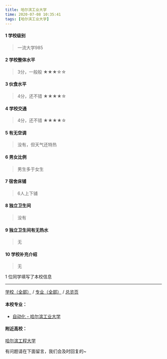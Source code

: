 ```yaml
---
title: 哈尔滨工业大学
time: 2020-07-08 10:35:41
tags: [哈尔滨工业大学]
---
```

#### 1 学校级别
> 一流大学985


#### 2 学校整体水平
> 3分，一般般
★★★☆☆


#### 3 伙食水平
>  4分，还不错
★★★★☆


#### 4 学校交通
> 4分，还不错
★★★★☆


#### 5 有无空调
> 没有，但天气还特热


#### 6 男女比例
> 男生多于女生


#### 7 宿舍床铺
> 6人上下铺
 

#### 8 独立卫生间
> 没有


#### 9 独立卫生间有无热水
> 无


#### 10 学校补充介绍
> 无



1 位同学填写了本校信息
***
[学校（全部）](https://univgo.github.io/2020/07/08/3efa6bcca419) / [专业（全部）](https://univgo.github.io/2020/07/08/2d4c6d3552c2) / [总览页](https://univgo.github.io/2020/07/08/445daeb4fa00)
#### 本校专业：
- [自动化 - 哈尔滨工业大学](https://univgo.github.io/2020/07/08/49adcc35dc4f)

#### 附近高校：
[哈尔滨工程大学](https://univgo.github.io/2020/07/08/f2d17cf1d3bd)


有问题请在下面留言，我们会及时回复的~
